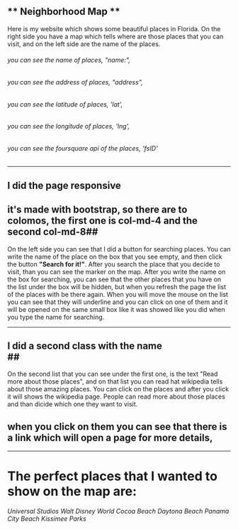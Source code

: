 ** Neighborhood Map **
----
Here is my website which shows some beautiful places in Florida.
On the right side you have a map which tells where are those places that you can visit,
and on the left side are the name of the places.

###### you can see the name of places, *"name:"*,
###### you can see the address of places, *"address"*,
###### you can see the latitude of places, *'lat'*,
###### you can see the longitude of places, *'lng'*,
###### you can see the foursquare api of the places, *'fsID'* 

----

## I did the page responsive ##
## it's made with bootstrap, so there are to colomos, the first one is col-md-4 and the second col-md-8##

On the left side you can see that I did a button for searching places.
You can write the name of the place on the box that you see empty, and then click the
button **"Search for it!"**. After you search the place that you decide to visit,
than you can see the marker on the map. After you write the name on the box for searching, you can see that
the other places that you have on the list under the box will be hidden, but when you 
refresh the page the list of the places with be there again. 
When you will move the mouse on the list you can see that they will underline and you can 
click on one of them and it will be opened on the same small box like it was showed like
you did when you type the name for searching.


---

## I did a second class with the name <div class="second-list">##

On the second list that you can see under the first one, is the text "Read more about those
places", and on that list you can read hat wikipedia tells about those amazing places.
You can click on the places and after you click it will shows the wikipedia page.
People can read more about those places and than dicide which one they want to visit.

## when you click on them you can see that there is a link which will open a page for more details,
<a href="#"></a>


----

# The perfect places that I wanted to show on the map are:
*Universal Studios*
*Walt Disney World*
*Cocoa Beach*
*Daytona Beach*
*Panama City Beach*
*Kissimee Parks*

